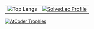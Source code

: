 <div align="left">

<table>
  <tr>
    <td>
      <img src="https://github-readme-stats.vercel.app/api/top-langs/?username=dorachoii&layout=compact&theme=tokyonight" alt="Top Langs"/>
    </td>
    <td>
      <a href="https://solved.ac/hellodora7/">
        <img src="http://mazassumnida.wtf/api/v2/generate_badge?boj=hellodora7" alt="Solved.ac Profile"/>
      </a>
    </td>
  </tr>
</table>


<a href="https://github.com/KATO-Hiro/AtCoderTrophies">
  <img src="https://atcoder-trophies.vercel.app/api/v1/atcoder?username=hellodora7&theme=dracula" alt="AtCoder Trophies"/>
</a>

</div>
